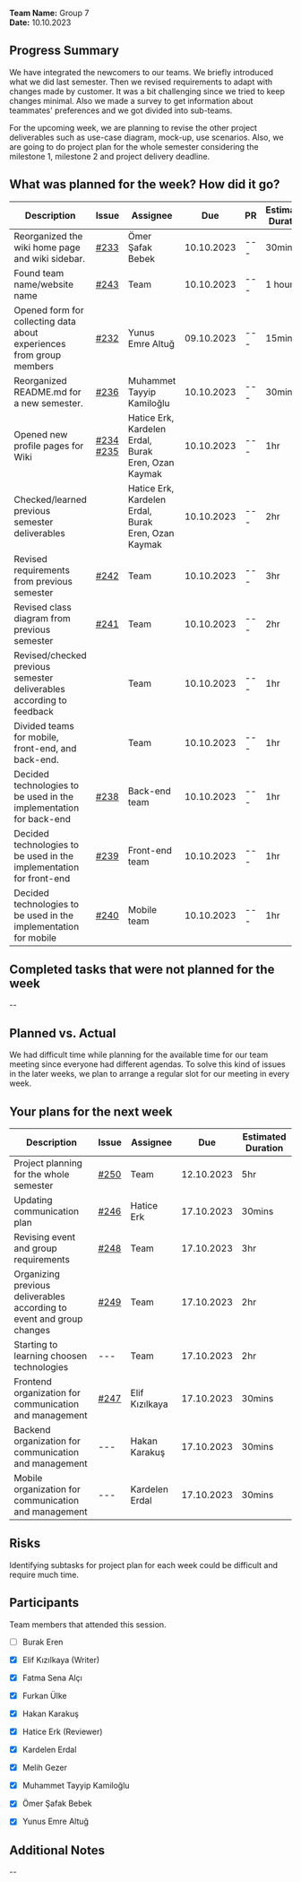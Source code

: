 **Team Name:** Group 7  
**Date:** 10.10.2023  

## Progress Summary
We have integrated the newcomers to our teams. We briefly introduced what we did last semester. Then we revised requirements to adapt with changes made by customer. It was a bit challenging since we tried to keep changes minimal. 
Also we made a survey to get information about teammates' preferences and we got divided into sub-teams.

For the upcoming week, we are planning to revise the other project deliverables such as use-case diagram, mock-up, use scenarios. Also, we are going to do project plan for the whole semester considering the milestone 1, milestone 2 and project delivery deadline.

## What was planned for the week? How did it go?
| Description | Issue | Assignee | Due | PR | Estimated Duration | Actual Duration | 
| -------- | ----- | -------- | --- | --- | --- | --- |
| Reorganized the wiki home page and wiki sidebar. | [#233](https://github.com/bounswe/bounswe2023group7/issues/233) | Ömer Şafak Bebek | 10.10.2023 | --- | 30mins | 30mins |
| Found team name/website name | [#243](https://github.com/bounswe/bounswe2023group7/issues/243) | Team | 10.10.2023 | --- | 1 hour | 30mins |
| Opened form for collecting data about experiences from group members | [#232](https://github.com/bounswe/bounswe2023group7/issues/232) | Yunus Emre Altuğ | 09.10.2023 | --- | 15mins | 15mins |
| Reorganized README.md for a new semester. | [#236](https://github.com/bounswe/bounswe2023group7/issues/236) | Muhammet Tayyip Kamiloğlu | 10.10.2023 | --- | 30mins | 40mins |
| Opened new profile pages for Wiki | [#234](https://github.com/bounswe/bounswe2023group7/issues/234) [#235](https://github.com/bounswe/bounswe2023group7/issues/235) | Hatice Erk, Kardelen Erdal, Burak Eren, Ozan Kaymak | 10.10.2023 | --- | 1hr | 1hr |
| Checked/learned previous semester deliverables |  | Hatice Erk, Kardelen Erdal, Burak Eren, Ozan Kaymak | 10.10.2023 | --- | 2hr | 1.5hr |
| Revised requirements from previous semester | [#242](https://github.com/bounswe/bounswe2023group7/issues/242) | Team | 10.10.2023 | --- | 3hr | 4hr |
| Revised class diagram from previous semester | [#241](https://github.com/bounswe/bounswe2023group7/issues/241) | Team | 10.10.2023 | --- | 2hr | 3hr |
| Revised/checked previous semester deliverables according to feedback |  | Team | 10.10.2023 | --- | 1hr | 1hr  |
| Divided teams for mobile, front-end, and back-end. |  | Team | 10.10.2023 | --- | 1hr | 1hr  |
| Decided technologies to be used in the implementation for back-end | [#238](https://github.com/bounswe/bounswe2023group7/issues/239) | Back-end team | 10.10.2023 | --- | 1hr | 1hr  |
| Decided technologies to be used in the implementation for front-end | [#239](https://github.com/bounswe/bounswe2023group7/issues/239) | Front-end team | 10.10.2023 | --- | 1hr | 1hr  |
| Decided technologies to be used in the implementation for mobile | [#240](https://github.com/bounswe/bounswe2023group7/issues/240) | Mobile team | 10.10.2023 | --- | 1hr | 1hr |


## Completed tasks that were not planned for the week
--

## Planned vs. Actual
We had difficult time while planning for the available time for our team meeting since everyone had different agendas. To solve this kind of issues in the later weeks, we plan to arrange a regular slot for our meeting in every week.

## Your plans for the next week
| Description | Issue | Assignee | Due | Estimated Duration |
| --- | --- | --- | --- | --- |
| Project planning for the whole semester | [#250](https://github.com/bounswe/bounswe2023group7/issues/250) | Team | 12.10.2023 | 5hr |
| Updating communication plan  | [#246](https://github.com/bounswe/bounswe2023group7/issues/246) | Hatice Erk | 17.10.2023 | 30mins |
| Revising event and group requirements | [#248](https://github.com/bounswe/bounswe2023group7/issues/248) | Team | 17.10.2023 | 3hr |
| Organizing previous deliverables according to event and group changes | [#249](https://github.com/bounswe/bounswe2023group7/issues/249) | Team | 17.10.2023 | 2hr |
| Starting to learning choosen technologies | --- | Team | 17.10.2023 | 2hr |
| Frontend organization for communication and management | [#247](https://github.com/bounswe/bounswe2023group7/issues/247) | Elif Kızılkaya | 17.10.2023 | 30mins |
| Backend organization for communication and management | --- | Hakan Karakuş | 17.10.2023 | 30mins |
| Mobile organization for communication and management | --- | Kardelen Erdal | 17.10.2023 | 30mins |



## Risks
Identifying subtasks for project plan for each week could be difficult and require much time.

## Participants
Team members that attended this session.
- [ ] Burak Eren
- [x] Elif Kızılkaya (Writer)
- [x] Fatma Sena Alçı
- [x] Furkan Ülke
- [x] Hakan Karakuş
- [x] Hatice Erk (Reviewer)
- [x] Kardelen Erdal
- [x] Melih Gezer
- [x] Muhammet Tayyip Kamiloğlu
- [x] Ömer Şafak Bebek
- [x] Yunus Emre Altuğ
 

## Additional Notes
--

